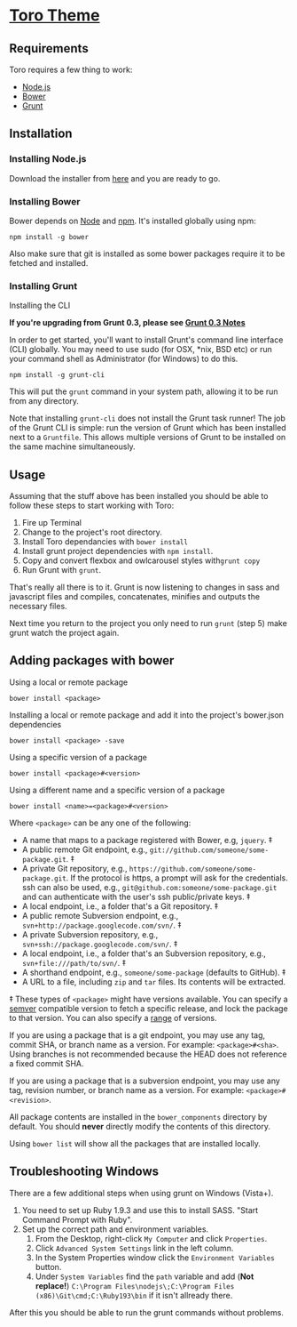 # [Toro Theme](http://jurs.me)

## Requirements

Toro requires a few thing to work:

- [Node.js](http://nodejs.org/)
- [Bower](http://bower.io/)
- [Grunt](http://gruntjs.com/)

## Installation

### Installing Node.js

Download the installer from [here](http://nodejs.org/download/) and you are ready to go.

### Installing Bower

Bower depends on [Node](http://nodejs.org/) and [npm](http://npmjs.org/). It's installed globally using npm:

```
npm install -g bower
```

Also make sure that git is installed as some bower packages require it to be fetched and installed.

### Installing Grunt

Installing the CLI

**If you're upgrading from Grunt 0.3, please see [Grunt 0.3 Notes](http://gruntjs.com/upgrading-from-0.3-to-0.4#grunt-0.3-notes)**

In order to get started, you'll want to install Grunt's command line interface (CLI) globally. You may need to use sudo (for OSX, *nix, BSD etc) or run your command shell as Administrator (for Windows) to do this.

```
npm install -g grunt-cli
```

This will put the ```grunt``` command in your system path, allowing it to be run from any directory.

Note that installing ```grunt-cli``` does not install the Grunt task runner! The job of the Grunt CLI is simple: run the version of Grunt which has been installed next to a ```Gruntfile```. This allows multiple versions of Grunt to be installed on the same machine simultaneously.

## Usage

Assuming that the stuff above has been installed you should be able to follow these steps to start working with Toro:

1. Fire up Terminal
2. Change to the project's root directory.
3. Install Toro dependancies with ```bower install```
3. Install grunt project dependencies with ```npm install```.
4. Copy and convert flexbox and owlcarousel styles with```grunt copy```
4. Run Grunt with ```grunt```.

That's really all there is to it. Grunt is now listening to changes in sass and javascript files and compiles, concatenates, minifies and outputs the necessary files.

Next time you return to the project you only need to run ```grunt``` (step 5) make grunt watch the project again.

## Adding packages with bower

Using a local or remote package

```
bower install <package>
```
Installing a local or remote package and add it into the project's bower.json dependencies

```
bower install <package> -save
```

Using a specific version of a package

```
bower install <package>#<version>
```

Using a different name and a specific version of a package

```
bower install <name>=<package>#<version>
```

Where ```<package>``` can be any one of the following:

- A name that maps to a package registered with Bower, e.g, ```jquery```. ‡
- A public remote Git endpoint, e.g., ```git://github.com/someone/some-package.git```. ‡
- A private Git repository, e.g., ```https://github.com/someone/some-package.git```. If the protocol is https, a prompt will ask for the credentials. ssh can also be used, e.g., ```git@github.com:someone/some-package.git``` and can authenticate with the user's ssh public/private keys. ‡
- A local endpoint, i.e., a folder that's a Git repository. ‡
- A public remote Subversion endpoint, e.g., ```svn+http://package.googlecode.com/svn/```. ‡
- A private Subversion repository, e.g., ```svn+ssh://package.googlecode.com/svn/```. ‡
- A local endpoint, i.e., a folder that's an Subversion repository, e.g., ```svn+file:///path/to/svn/```. ‡
- A shorthand endpoint, e.g., ```someone/some-package``` (defaults to GitHub). ‡
- A URL to a file, including ```zip``` and ```tar``` files. Its contents will be extracted.

‡ These types of ```<package>``` might have versions available. You can specify a [semver](http://semver.org/) compatible version to fetch a specific release, and lock the package to that version. You can also specify a [range](https://github.com/isaacs/node-semver#ranges) of versions.

If you are using a package that is a git endpoint, you may use any tag, commit SHA, or branch name as a version. For example: ```<package>#<sha>```. Using branches is not recommended because the HEAD does not reference a fixed commit SHA.

If you are using a package that is a subversion endpoint, you may use any tag, revision number, or branch name as a version. For example: ```<package>#<revision>```.

All package contents are installed in the ```bower_components``` directory by default. You should **never** directly modify the contents of this directory.

Using ```bower list``` will show all the packages that are installed locally.

## Troubleshooting Windows

There are a few additional steps when using grunt on Windows (Vista+).

1. You need to set up Ruby 1.9.3 and use this to install SASS. "Start Command Prompt with Ruby".
2. Set up the correct path and environment variables.
	1. From the Desktop, right-click `My Computer` and click `Properties`.
	2. Click `Advanced System Settings` link in the left column.
	3. In the System Properties window click the `Environment Variables` button.
	4. Under `System Variables` find the `path` variable and add (**Not replace!**) `C:\Program Files\nodejs\;C:\Program Files (x86)\Git\cmd;C:\Ruby193\bin` if it isn't allready there.

After this you should be able to run the grunt commands without problems.
